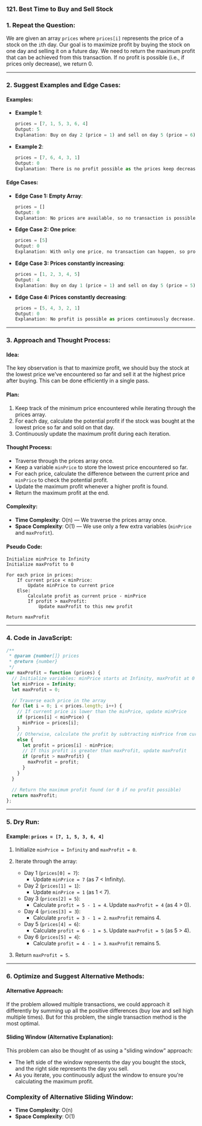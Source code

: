 ### 121. Best Time to Buy and Sell Stock

### 1. Repeat the Question:

We are given an array `prices` where `prices[i]` represents the price of a stock on the `i`th day. Our goal is to maximize profit by buying the stock on one day and selling it on a future day. We need to return the maximum profit that can be achieved from this transaction. If no profit is possible (i.e., if prices only decrease), we return 0.

---

### 2. Suggest Examples and Edge Cases:

#### Examples:

- **Example 1**:
  ```js
  prices = [7, 1, 5, 3, 6, 4]
  Output: 5
  Explanation: Buy on day 2 (price = 1) and sell on day 5 (price = 6), profit = 6 - 1 = 5.
  ```
- **Example 2**:
  ```js
  prices = [7, 6, 4, 3, 1]
  Output: 0
  Explanation: There is no profit possible as the prices keep decreasing.
  ```

#### Edge Cases:

- **Edge Case 1: Empty Array**:

  ```js
  prices = []
  Output: 0
  Explanation: No prices are available, so no transaction is possible.
  ```

- **Edge Case 2: One price**:

  ```js
  prices = [5]
  Output: 0
  Explanation: With only one price, no transaction can happen, so profit is 0.
  ```

- **Edge Case 3: Prices constantly increasing**:

  ```js
  prices = [1, 2, 3, 4, 5]
  Output: 4
  Explanation: Buy on day 1 (price = 1) and sell on day 5 (price = 5), profit = 5 - 1 = 4.
  ```

- **Edge Case 4: Prices constantly decreasing**:
  ```js
  prices = [5, 4, 3, 2, 1]
  Output: 0
  Explanation: No profit is possible as prices continuously decrease.
  ```

---

### 3. Approach and Thought Process:

#### Idea:

The key observation is that to maximize profit, we should buy the stock at the lowest price we've encountered so far and sell it at the highest price after buying. This can be done efficiently in a single pass.

#### Plan:

1. Keep track of the minimum price encountered while iterating through the prices array.
2. For each day, calculate the potential profit if the stock was bought at the lowest price so far and sold on that day.
3. Continuously update the maximum profit during each iteration.

#### Thought Process:

- Traverse through the prices array once.
- Keep a variable `minPrice` to store the lowest price encountered so far.
- For each price, calculate the difference between the current price and `minPrice` to check the potential profit.
- Update the maximum profit whenever a higher profit is found.
- Return the maximum profit at the end.

#### Complexity:

- **Time Complexity**: O(n) — We traverse the prices array once.
- **Space Complexity**: O(1) — We use only a few extra variables (`minPrice` and `maxProfit`).

#### Pseudo Code:

```pseudo
Initialize minPrice to Infinity
Initialize maxProfit to 0

For each price in prices:
    If current price < minPrice:
        Update minPrice to current price
    Else:
        Calculate profit as current price - minPrice
        If profit > maxProfit:
            Update maxProfit to this new profit

Return maxProfit
```

---

### 4. Code in JavaScript:

```js
/**
 * @param {number[]} prices
 * @return {number}
 */
var maxProfit = function (prices) {
  // Initialize variables: minPrice starts at Infinity, maxProfit at 0
  let minPrice = Infinity;
  let maxProfit = 0;

  // Traverse each price in the array
  for (let i = 0; i < prices.length; i++) {
    // If current price is lower than the minPrice, update minPrice
    if (prices[i] < minPrice) {
      minPrice = prices[i];
    }
    // Otherwise, calculate the profit by subtracting minPrice from current price
    else {
      let profit = prices[i] - minPrice;
      // If this profit is greater than maxProfit, update maxProfit
      if (profit > maxProfit) {
        maxProfit = profit;
      }
    }
  }

  // Return the maximum profit found (or 0 if no profit possible)
  return maxProfit;
};
```

---

### 5. Dry Run:

#### Example: `prices = [7, 1, 5, 3, 6, 4]`

1. Initialize `minPrice = Infinity` and `maxProfit = 0`.
2. Iterate through the array:

   - Day 1 (`prices[0] = 7`):
     - Update `minPrice = 7` (as 7 < Infinity).
   - Day 2 (`prices[1] = 1`):
     - Update `minPrice = 1` (as 1 < 7).
   - Day 3 (`prices[2] = 5`):
     - Calculate `profit = 5 - 1 = 4`. Update `maxProfit = 4` (as 4 > 0).
   - Day 4 (`prices[3] = 3`):
     - Calculate `profit = 3 - 1 = 2`. `maxProfit` remains 4.
   - Day 5 (`prices[4] = 6`):
     - Calculate `profit = 6 - 1 = 5`. Update `maxProfit = 5` (as 5 > 4).
   - Day 6 (`prices[5] = 4`):
     - Calculate `profit = 4 - 1 = 3`. `maxProfit` remains 5.

3. Return `maxProfit = 5`.

---

### 6. Optimize and Suggest Alternative Methods:

#### Alternative Approach:

If the problem allowed multiple transactions, we could approach it differently by summing up all the positive differences (buy low and sell high multiple times). But for this problem, the single transaction method is the most optimal.

#### Sliding Window (Alternative Explanation):

This problem can also be thought of as using a "sliding window" approach:

- The left side of the window represents the day you bought the stock, and the right side represents the day you sell.
- As you iterate, you continuously adjust the window to ensure you're calculating the maximum profit.

### Complexity of Alternative Sliding Window:

- **Time Complexity**: O(n)
- **Space Complexity**: O(1)
